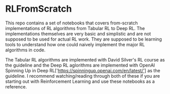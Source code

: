 # RLFromScratch

This repo contains a set of notebooks that covers from-scratch implementations of RL algorithms from Tabular RL to Deep RL.
The implementations themselves are very basic and simplistic and are not supposed to be used for actual RL work.
They are supposed to be learning tools to understand how one could naively implement the major RL algorithms in code.

The Tabular RL algorithms are implemented with David Silver's RL course as the guideline and the Deep RL aglorithms are implemented with OpenAI Spinning Up in Deep RL['https://spinningup.openai.com/en/latest/'] as the guideline. I recommend watching/reading through both of these if you are starting out with Reinforcement Learning and use these notebooks as a reference.


